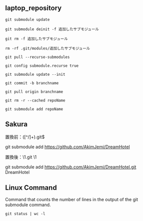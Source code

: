 ## laptop_repository
 
`git submodule update`

`git submodule deinit -f 追加したサブモジュール`

`git rm -f 追加したサブモジュール`

`rm -rf .git/modules/追加したサブモジュール `

`git pull --recurse-submodules`

`git config submodule.recurse true`

`git submodule update --init`

`git commit -b branchname`

`git pull origin branchname`

`git rm -r --cached repoName`

`git submodule add repoName`


## Sakura

置換前：([^/]+).git$

git submodule add https://github.com/AkimJemi/DreamHotel

置換後：\1.git \1

git submodule add https://github.com/AkimJemi/DreamHotel.git DreamHotel

## Linux Command

Command that counts the number of lines in the output of the git submodule command.

`git status | wc -l`
